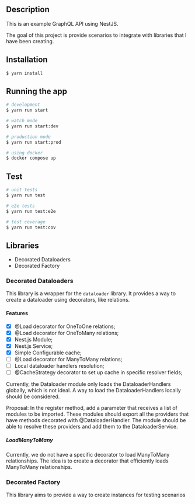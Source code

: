 ## Description

This is an example GraphQL API using NestJS.

The goal of this project is provide scenarios to integrate with libraries that I have been creating.

## Installation

```bash
$ yarn install
```

## Running the app

```bash
# development
$ yarn run start

# watch mode
$ yarn run start:dev

# production mode
$ yarn run start:prod

# using docker
$ docker compose up
```

## Test

```bash
# unit tests
$ yarn run test

# e2e tests
$ yarn run test:e2e

# test coverage
$ yarn run test:cov
```

## Libraries
- Decorated Dataloaders
- Decorated Factory


### Decorated Dataloaders
This library is a wrapper for the `dataloader` library. 
It provides a way to create a dataloader using decorators, like relations.

#### Features
- [x] @Load decorator for OneToOne relations;
- [x] @Load decorator for OneToMany relations;
- [x] Nest.js Module;
- [x] Nest.js Service;
- [x] Simple Configurable cache;
- [ ] @Load decorator for ManyToMany relations;
- [ ] Local dataloader handlers resolution;
- [ ] @CacheStrategy decorator to set up cache in specific resolver fields;

Currently, the Dataloader module only loads the DataloaderHandlers globally, which is not ideal.
A way to load the DataloaderHandlers locally should be considered.

Proposal: In the register method, add a parameter that receives a list of modules to be imported.
These modules should export all the providers that have methods decorated with @DataloaderHandler.
The module should be able to resolve these providers and add them to the DataloaderService.

##### LoadManyToMany
Currently, we do not have a specific decorator to load ManyToMany relationships. 
The idea is to create a decorator that efficiently loads ManyToMany relationships.


### Decorated Factory
This library aims to provide a way to create instances for testing scenarios